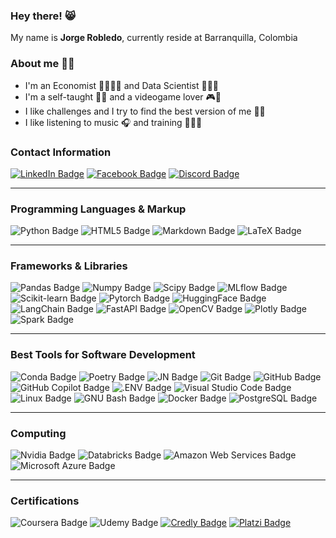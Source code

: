 ### **Hey there!** 😸 
My name is **Jorge Robledo**, currently reside at Barranquilla, Colombia

### **About me** 👋🏻
* I'm an Economist 👨🏻‍💼💼 and Data Scientist 👨🏻‍💻 
* I'm a self-taught ✍🏻 and a videogame lover 🎮👾
* I like challenges and I try to find the best version of me 👊🏻
* I like listening to music 🎧 and training 🏃🏻‍♂️

### **Contact Information**
[![LinkedIn Badge](https://img.shields.io/badge/LinkedIn-0A66C2?style=for-the-badge&logo=linkedin&logoColor=white)](https://www.linkedin.com/in/jorge-robledo11)
[![Facebook Badge](https://img.shields.io/badge/Facebook-1877F2?style=for-the-badge&logo=facebook&logoColor=white)](https://web.facebook.com/robledo1337)
[![Discord Badge](https://img.shields.io/badge/Discord-5865F2?style=for-the-badge&logo=discord&logoColor=white)](https://discord.gg/4gsqa6Ups7)

---
### **Programming Languages & Markup**
![Python Badge](https://img.shields.io/badge/Python-3776AB.svg?style=for-the-badge&logo=python&logoColor=white)
![HTML5 Badge](https://img.shields.io/badge/HTML5-E34F26.svg?style=for-the-badge&logo=html5&logoColor=white)
![Markdown Badge](https://img.shields.io/badge/Markdown-000000.svg?style=for-the-badge&logo=markdown&logoColor=white)
![LaTeX Badge](https://img.shields.io/badge/LaTeX-008080.svg?&style=for-the-badge&logo=latex&logoColor=white)

---
### **Frameworks & Libraries**
![Pandas Badge](https://img.shields.io/badge/Pandas-150458?style=for-the-badge&logo=pandas&logoColor=white)
![Numpy Badge](https://img.shields.io/badge/Numpy-013243?style=for-the-badge&logo=numpy&logoColor=white)
![Scipy Badge](https://img.shields.io/badge/Scipy-8CAAE6?style=for-the-badge&logo=scipy&logoColor=white)
![MLflow Badge](https://img.shields.io/badge/MLflow-0194E2?style=for-the-badge&logo=mlflow&logoColor=white)
![Scikit-learn Badge](https://img.shields.io/badge/Scikit_learn-F7931E?style=for-the-badge&logo=scikit-learn&logoColor=white)
![Pytorch Badge](https://img.shields.io/badge/Pytorch-EE4C2C?style=for-the-badge&logo=pytorch&logoColor=white)
![HuggingFace Badge](https://img.shields.io/badge/Hugging_Face-FFD21E?style=for-the-badge&logo=hugging-face&logoColor=white)
![LangChain Badge](https://img.shields.io/badge/LangChain-1C3C3C?style=for-the-badge&logo=langchain&logoColor=white)
![FastAPI Badge](https://img.shields.io/badge/FastAPI-009688?style=for-the-badge&logo=fastapi&logoColor=white)
![OpenCV Badge](https://img.shields.io/badge/OpenCV-5C3EE8?style=for-the-badge&logo=opencv&logoColor=white)
![Plotly Badge](https://img.shields.io/badge/Plotly-3F4F75?style=for-the-badge&logo=plotly&logoColor=white)
![Spark Badge](https://img.shields.io/badge/Spark-E25A1C?style=for-the-badge&logo=apachespark&logoColor=white)

---
### **Best Tools for Software Development**
![Conda Badge](https://img.shields.io/badge/Conda-44A833.svg?&style=for-the-badge&logo=anaconda&logoColor=white)
![Poetry Badge](https://img.shields.io/badge/Poetry-60A5FA?style=for-the-badge&logo=poetry&logoColor=white)
![JN Badge](https://img.shields.io/badge/Jupyter-F37626.svg?&style=for-the-badge&logo=Jupyter&logoColor=white)
![Git Badge](https://img.shields.io/badge/Git-F05032?style=for-the-badge&logo=git&logoColor=white)
![GitHub Badge](https://img.shields.io/badge/GitHub-181717?style=for-the-badge&logo=github&logoColor=white)
![GitHub Copilot Badge](https://img.shields.io/badge/GitHub_Copilot-000000?style=for-the-badge&logo=githubcopilot&logoColor=white)
![.ENV Badge](https://img.shields.io/badge/.env-ECD53F.svg?&style=for-the-badge&logo=dotenv&logoColor=white)
![Visual Studio Code Badge](https://img.shields.io/badge/Visual_Studio_Code-007ACC?style=for-the-badge&logo=visualstudiocode&logoColor=white)
![Linux Badge](https://img.shields.io/badge/Linux-FCC624?style=for-the-badge&logo=linux&logoColor=white)
![GNU Bash Badge](https://img.shields.io/badge/GNU_Bash-4EAA25?style=for-the-badge&logo=gnubash&logoColor=white)
![Docker Badge](https://img.shields.io/badge/Docker-2496ED?style=for-the-badge&logo=docker&logoColor=white)
![PostgreSQL Badge](https://img.shields.io/badge/PostgreSQL-4169E1.svg?style=for-the-badge&logo=postgresql&logoColor=white)

---
### **Computing**
![Nvidia Badge](https://img.shields.io/badge/Nvidia-76B900.svg?&style=for-the-badge&logo=nvidia&logoColor=white)
![Databricks Badge](https://img.shields.io/badge/Databricks-FF3621.svg?style=for-the-badge&logo=databricks&logoColor=white)
![Amazon Web Services Badge](https://img.shields.io/badge/Amazon_Web_Services-232F3E.svg?style=for-the-badge&logo=amazonwebservices&logoColor=white)
![Microsoft Azure Badge](https://img.shields.io/badge/Microsoft_Azure-0078D4.svg?style=for-the-badge&logo=microsoftazure&logoColor=white)

---
### **Certifications**
![Coursera Badge](https://img.shields.io/badge/Coursera-0056D2?style=for-the-badge&logo=coursera&logoColor=white)
![Udemy Badge](https://img.shields.io/badge/Udemy-A435F0?style=for-the-badge&logo=udemy&logoColor=white)
[![Credly Badge](https://img.shields.io/badge/Credly-FF6B00?style=for-the-badge&logo=credly&logoColor=white)](https://www.credly.com/users/jorge-robledo.8de15cb7/badges)
[![Platzi Badge](https://img.shields.io/badge/Platzi-98CA3F?style=for-the-badge&logo=platzi&logoColor=white)](https://platzi.com/p/robledo.1337)
